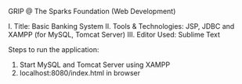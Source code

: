 GRIP @ The Sparks Foundation (Web Development)

I. Title: Basic Banking System
II. Tools & Technologies: JSP, JDBC and XAMPP (for MySQL, Tomcat Server)
III. Editor Used: Sublime Text 

Steps to run the application:
1. Start MySQL and Tomcat Server using XAMPP
2. localhost:8080/index.html in browser

